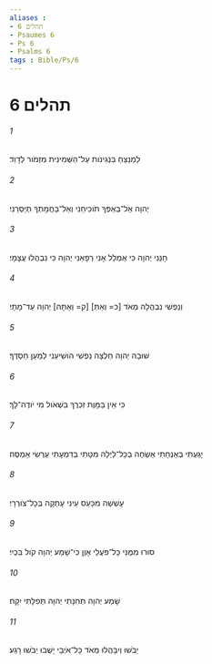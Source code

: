 ```yaml
---
aliases : 
- תהלים 6
- Psaumes 6
- Ps 6
- Psalms 6
tags : Bible/Ps/6
---
```


# תהלים 6

###### 1
לַמְנַצֵּחַ בִּנְגִינֹות עַל־הַשְּׁמִינִית מִזְמֹור לְדָוִד׃
###### 2
יְהוָה אַל־בְּאַפְּךָ תֹוכִיחֵנִי וְאַל־בַּחֲמָתְךָ תְיַסְּרֵנִי׃
###### 3
חָנֵּנִי יְהוָה כִּי אֻמְלַל אָנִי רְפָאֵנִי יְהוָה כִּי נִבְהֲלוּ עֲצָמָי׃
###### 4
וְנַפְשִׁי נִבְהֲלָה מְאֹד [כ= וְאַתְּ] [ק= וְאַתָּה] יְהוָה עַד־מָתָי׃
###### 5
שׁוּבָה יְהוָה חַלְּצָה נַפְשִׁי הֹושִׁיעֵנִי לְמַעַן חַסְדֶּךָ׃
###### 6
כִּי אֵין בַּמָּוֶת זִכְרֶךָ בִּשְׁאֹול מִי יֹודֶה־לָּךְ׃
###### 7
יָגַעְתִּי בְּאַנְחָתִי אַשְׂחֶה בְכָל־לַיְלָה מִטָּתִי בְּדִמְעָתִי עַרְשִׂי אַמְסֶה׃
###### 8
עָשְׁשָׁה מִכַּעַס עֵינִי עָתְקָה בְּכָל־צֹורְרָי׃
###### 9
סוּרוּ מִמֶּנִּי כָּל־פֹּעֲלֵי אָוֶן כִּי־שָׁמַע יְהוָה קֹול בִּכְיִי׃
###### 10
שָׁמַע יְהוָה תְּחִנָּתִי יְהוָה תְּפִלָּתִי יִקָּח׃
###### 11
יֵבֹשׁוּ וְיִבָּהֲלוּ מְאֹד כָּל־אֹיְבָי יָשֻׁבוּ יֵבֹשׁוּ רָגַע׃
